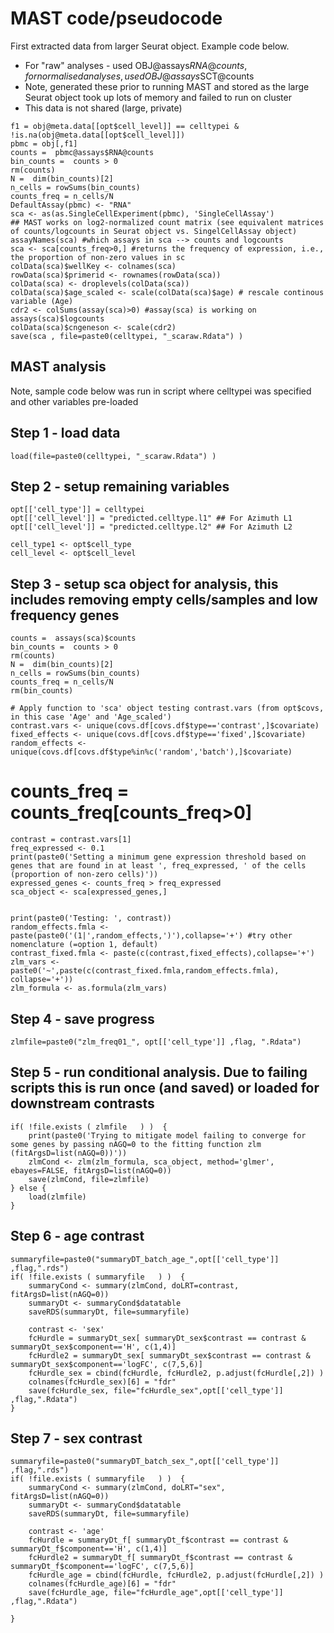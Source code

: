 # MAST code/pseudocode

First extracted data from larger Seurat object. Example code below. 
- For "raw" analyses - used OBJ@assays$RNA@counts, for normalised analyses, used OBJ@assays$SCT@counts
- Note, generated these prior to running MAST and stored as the large Seurat object took up lots of memory and failed to run on cluster
- This data is not shared (large, private)

```
f1 = obj@meta.data[[opt$cell_level]] == celltypei & !is.na(obj@meta.data[[opt$cell_level]])
pbmc = obj[,f1]      
counts =  pbmc@assays$RNA@counts
bin_counts =  counts > 0
rm(counts)
N =  dim(bin_counts)[2]
n_cells = rowSums(bin_counts) 
counts_freq = n_cells/N 
DefaultAssay(pbmc) <- "RNA"
sca <- as(as.SingleCellExperiment(pbmc), 'SingleCellAssay')
## MAST works on log2-normalized count matrix (see equivalent matrices of counts/logcounts in Seurat object vs. SingelCellAssay object)
assayNames(sca) #which assays in sca --> counts and logcounts
sca <- sca[counts_freq>0,] #returns the frequency of expression, i.e., the proportion of non-zero values in sc
colData(sca)$wellKey <- colnames(sca)
rowData(sca)$primerid <- rownames(rowData(sca))
colData(sca) <- droplevels(colData(sca))
colData(sca)$age_scaled <- scale(colData(sca)$age) # rescale continous variable (Age)
cdr2 <- colSums(assay(sca)>0) #assay(sca) is working on assays(sca)$logcounts
colData(sca)$cngeneson <- scale(cdr2)
save(sca , file=paste0(celltypei, "_scaraw.Rdata") ) 
```

## MAST analysis
Note, sample code below was run in script where celltypei was specified and other variables pre-loaded 

## Step 1 - load data 
    load(file=paste0(celltypei, "_scaraw.Rdata") ) 

## Step 2 - setup remaining variables 
    opt[['cell_type']] = celltypei
    opt[['cell_level']] = "predicted.celltype.l1" ## For Azimuth L1 
    opt[['cell_level']] = "predicted.celltype.l2" ## For Azimuth L2 

    cell_type1 <- opt$cell_type
    cell_level <- opt$cell_level

## Step 3 - setup sca object for analysis, this includes removing empty cells/samples and low frequency genes 
    counts =  assays(sca)$counts
    bin_counts =  counts > 0
    rm(counts)
    N =  dim(bin_counts)[2]
    n_cells = rowSums(bin_counts) 
    counts_freq = n_cells/N
    rm(bin_counts)

    # Apply function to 'sca' object testing contrast.vars (from opt$covs, in this case 'Age' and 'Age_scaled')
    contrast.vars <- unique(covs.df[covs.df$type=='contrast',]$covariate)
    fixed_effects <- unique(covs.df[covs.df$type=='fixed',]$covariate)
    random_effects <- unique(covs.df[covs.df$type%in%c('random','batch'),]$covariate)


   # counts_freq = counts_freq[counts_freq>0]
    contrast = contrast.vars[1]
    freq_expressed <- 0.1
    print(paste0('Setting a minimum gene expression threshold based on genes that are found in at least ', freq_expressed, ' of the cells (proportion of non-zero cells)'))
    expressed_genes <- counts_freq > freq_expressed  
    sca_object <- sca[expressed_genes,] 


    print(paste0('Testing: ', contrast))
    random_effects.fmla <- paste(paste0('(1|',random_effects,')'),collapse='+') #try other nomenclature (=option 1, default)
    contrast_fixed.fmla <- paste(c(contrast,fixed_effects),collapse='+')
    zlm_vars <- paste0('~',paste(c(contrast_fixed.fmla,random_effects.fmla), collapse='+'))
    zlm_formula <- as.formula(zlm_vars)
     
## Step 4 - save progress 
    zlmfile=paste0("zlm_freq01_", opt[['cell_type']] ,flag, ".Rdata")


## Step 5 - run conditional analysis. Due to failing scripts this is run once (and saved) or loaded for downstream contrasts 
    if( !file.exists ( zlmfile   ) )  {  
        print(paste0('Trying to mitigate model failing to converge for some genes by passing nAGQ=0 to the fitting function zlm (fitArgsD=list(nAGQ=0))'))
        zlmCond <- zlm(zlm_formula, sca_object, method='glmer', ebayes=FALSE, fitArgsD=list(nAGQ=0))
        save(zlmCond, file=zlmfile) 
    } else { 
        load(zlmfile)
    }

## Step 6 - age contrast 
    summaryfile=paste0("summaryDT_batch_age_",opt[['cell_type']] ,flag,".rds")
    if( !file.exists ( summaryfile   ) )  {  
        summaryCond <- summary(zlmCond, doLRT=contrast, fitArgsD=list(nAGQ=0))
        summaryDt <- summaryCond$datatable
        saveRDS(summaryDt, file=summaryfile) 

        contrast <- 'sex'
        fcHurdle = summaryDt_sex[ summaryDt_sex$contrast == contrast & summaryDt_sex$component=='H', c(1,4)]
        fcHurdle2 = summaryDt_sex[ summaryDt_sex$contrast == contrast & summaryDt_sex$component=='logFC', c(7,5,6)]
        fcHurdle_sex = cbind(fcHurdle, fcHurdle2, p.adjust(fcHurdle[,2]) )
        colnames(fcHurdle_sex)[6] = "fdr"
        save(fcHurdle_sex, file="fcHurdle_sex",opt[['cell_type']] ,flag,".Rdata") 
    } 

## Step 7 - sex contrast 
    summaryfile=paste0("summaryDT_batch_sex_",opt[['cell_type']] ,flag,".rds")
    if( !file.exists ( summaryfile   ) )  {  
        summaryCond <- summary(zlmCond, doLRT="sex", fitArgsD=list(nAGQ=0))
        summaryDt <- summaryCond$datatable
        saveRDS(summaryDt, file=summaryfile) 

        contrast <- 'age'
        fcHurdle = summaryDt_f[ summaryDt_f$contrast == contrast & summaryDt_f$component=='H', c(1,4)]
        fcHurdle2 = summaryDt_f[ summaryDt_f$contrast == contrast & summaryDt_f$component=='logFC', c(7,5,6)]
        fcHurdle_age = cbind(fcHurdle, fcHurdle2, p.adjust(fcHurdle[,2]) )
        colnames(fcHurdle_age)[6] = "fdr"
        save(fcHurdle_age, file="fcHurdle_age",opt[['cell_type']] ,flag,".Rdata") 

    } 


 

